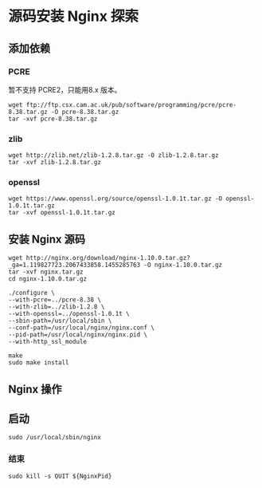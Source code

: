 # 源码安装 Nginx 探索



## 添加依赖

### PCRE

暂不支持 PCRE2，只能用8.x 版本。

```shell
wget ftp://ftp.csx.cam.ac.uk/pub/software/programming/pcre/pcre-8.38.tar.gz -O pcre-8.38.tar.gz
tar -xvf pcre-8.38.tar.gz
```

### zlib

```shell
wget http://zlib.net/zlib-1.2.8.tar.gz -O zlib-1.2.8.tar.gz
tar -xvf zlib-1.2.8.tar.gz
```

### openssl

```shell
wget https://www.openssl.org/source/openssl-1.0.1t.tar.gz -O openssl-1.0.1t.tar.gz
tar -xvf openssl-1.0.1t.tar.gz
```



## 安装 Nginx 源码

```shell
wget http://nginx.org/download/nginx-1.10.0.tar.gz?_ga=1.119827723.2067433858.1455285763 -O nginx-1.10.0.tar.gz
tar -xvf nginx.tar.gz
cd nginx-1.10.0.tar.gz

./configure \
--with-pcre=../pcre-8.38 \
--with-zlib=../zlib-1.2.8 \
--with-openssl=../openssl-1.0.1t \
--sbin-path=/usr/local/sbin \
--conf-path=/usr/local/nginx/nginx.conf \
--pid-path=/usr/local/nginx/nginx.pid \
--with-http_ssl_module

make
sudo make install
```
## Nginx 操作

## 启动

```shell
sudo /usr/local/sbin/nginx
```

### 结束

```shell
sudo kill -s QUIT ${NginxPid}
```